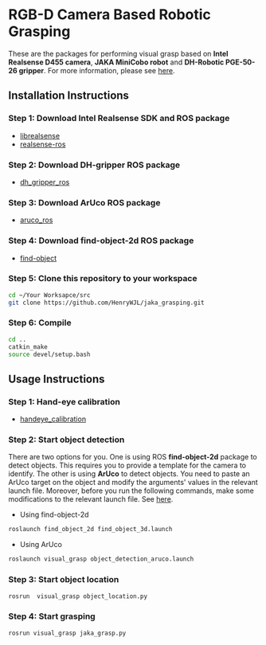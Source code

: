# RGB-D Camera Based Robotic Grasping

These are the packages for performing visual grasp based on **Intel Realsense D455 camera**, **JAKA MiniCobo robot** and **DH-Robotic PGE-50-26 gripper**. For more information, please see [here](https://github.com/HenryWJL/RGB-D_Camera_Based_Robotic_Grasping_Project).

## Installation Instructions

### Step 1: Download Intel Realsense SDK and ROS package
- [librealsense](https://github.com/IntelRealSense/librealsense)
- [realsense-ros](https://github.com/IntelRealSense/realsense-ros/tree/ros1-legacy)

### Step 2: Download DH-gripper ROS package
- [dh_gripper_ros](https://github.com/DH-Robotics/dh_gripper_ros)

### Step 3: Download ArUco ROS package 
- [aruco_ros](https://github.com/pal-robotics/aruco_ros)

### Step 4: Download find-object-2d ROS package
- [find-object](https://github.com/introlab/find-object)

### Step 5: Clone this repository to your workspace
```bash
cd ~/Your Worksapce/src
git clone https://github.com/HenryWJL/jaka_grasping.git
```

### Step 6: Compile
```bash
cd ..
catkin_make
source devel/setup.bash
```

## Usage Instructions

### Step 1: Hand-eye calibration
- [handeye_calibration](https://github.com/HenryWJL/jaka_grasping/tree/main/handeye_calibration)

### Step 2: Start object detection
There are two options for you. One is using ROS **find-object-2d** package to detect objects. This requires you to provide a template for the camera to identify. The other is using **ArUco** to detect objects. You need to paste an ArUco target on the object and modify the arguments' values in the relevant launch file. Moreover, before you run the following commands, make some modifications to the relevant launch file. See [here](https://github.com/HenryWJL/jaka_grasping/tree/main/visual_grasp).

- Using find-object-2d
```bash
roslaunch find_object_2d find_object_3d.launch
```
- Using ArUco
```bash
roslaunch visual_grasp object_detection_aruco.launch
```

### Step 3: Start object location
```bash
rosrun  visual_grasp object_location.py
```

### Step 4: Start grasping
```bash
rosrun visual_grasp jaka_grasp.py
```
